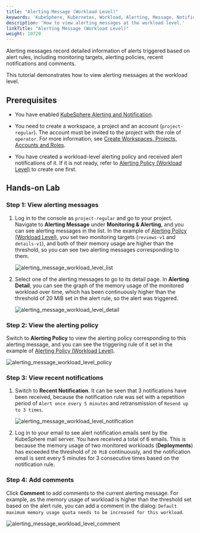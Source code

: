 ```yaml
---
title: "Alerting Message (Workload Level)"
keywords: 'KubeSphere, Kubernetes, Workload, Alerting, Message, Notification'
description: 'How to view alerting messages at the workload level.'
linkTitle: "Alerting Message (Workload Level)"
weight: 10720
---
```


Alerting messages record detailed information of alerts triggered based on alert rules, including monitoring targets, alerting policies, recent notifications and comments.

This tutorial demonstrates how to view alerting messages at the workload level.

## Prerequisites

- You have enabled [KubeSphere Alerting and Notification](../../../pluggable-components/alerting-notification/).
- You need to create a workspace, a project and an account (`project-regular`). The account must be invited to the project with the role of `operator`. For more information, see [Create Workspaces, Projects, Accounts and Roles](../../../quick-start/create-workspace-and-project/).

- You have created a workload-level alerting policy and received alert notifications of it. If it is not ready, refer to [Alerting Policy (Workload Level)](../alerting-policy/) to create one first.

## Hands-on Lab

### Step 1: View alerting messages

1. Log in to the console as `project-regular` and go to your project. Navigate to **Alerting Message** under **Monitoring & Alerting**, and you can see alerting messages in the list. In the example of [Alerting Policy (Workload Level)](../alerting-policy/), you set two monitoring targets (`reviews-v1` and `details-v1`), and both of their memory usage are higher than the threshold, so you can see two alerting messages corresponding to them.

   ![alerting_message_workload_level_list](/images/docs/alerting/alerting_message_workload_level_list.png)

2. Select one of the alerting messages to go to its detail page. In **Alerting Detail**, you can see the graph of the memory usage of the monitored workload over time, which has been continuously higher than the threshold of 20 MiB set in the alert rule, so the alert was triggered.

   ![alerting_message_workload_level_detail](/images/docs/alerting/alerting_message_workload_level_detail.png)

### Step 2: View the alerting policy

Switch to **Alerting Policy** to view the alerting policy corresponding to this alerting message, and you can see the triggering rule of it set in the example of [Alerting Policy (Workload Level)](../alerting-policy/).

![alerting_message_workload_level_policy](/images/docs/alerting/alerting_message_workload_level_policy.png)

### Step 3: View recent notifications

1. Switch to **Recent Notification**. It can be seen that 3 notifications have been received, because the notification rule was set with a repetition period of `Alert once every 5 minutes` and retransmission of `Resend up to 3 times`.

   ![alerting_message_workload_level_notification](/images/docs/alerting/alerting_message_workload_level_notification.png)

2. Log in to your email to see alert notification emails sent by the KubeSphere mail server. You have received a total of 6 emails. This is because the memory usage of two monitored workloads (**Deployments**) has exceeded the threshold of `20 MiB` continuously, and the notification email is sent every 5 minutes for 3 consecutive times based on the notification rule.

### Step 4: Add comments

Click **Comment** to add comments to the current alerting message. For example, as the memory usage of workload is higher than the threshold set based on the alert rule, you can add a comment in the dialog: `Default maximum memory usage quota needs to be increased for this workload`.

![alerting_message_workload_level_comment](/images/docs/alerting/alerting_message_workload_level_comment.png)
